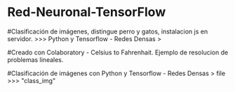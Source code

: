 # Red-Neuronal-TensorFlow

#Clasificación de imágenes, distingue perro y gatos, instalacion js en servidor. >>> Python y Tensorflow - Redes Densas >

#Creado con Colaboratory - Celsius to Fahrenhait.
Ejemplo de resolucion de problemas lineales.

#Clasificación de imágenes con Python y Tensorflow - Redes Densas >
file >>> "class_img"

